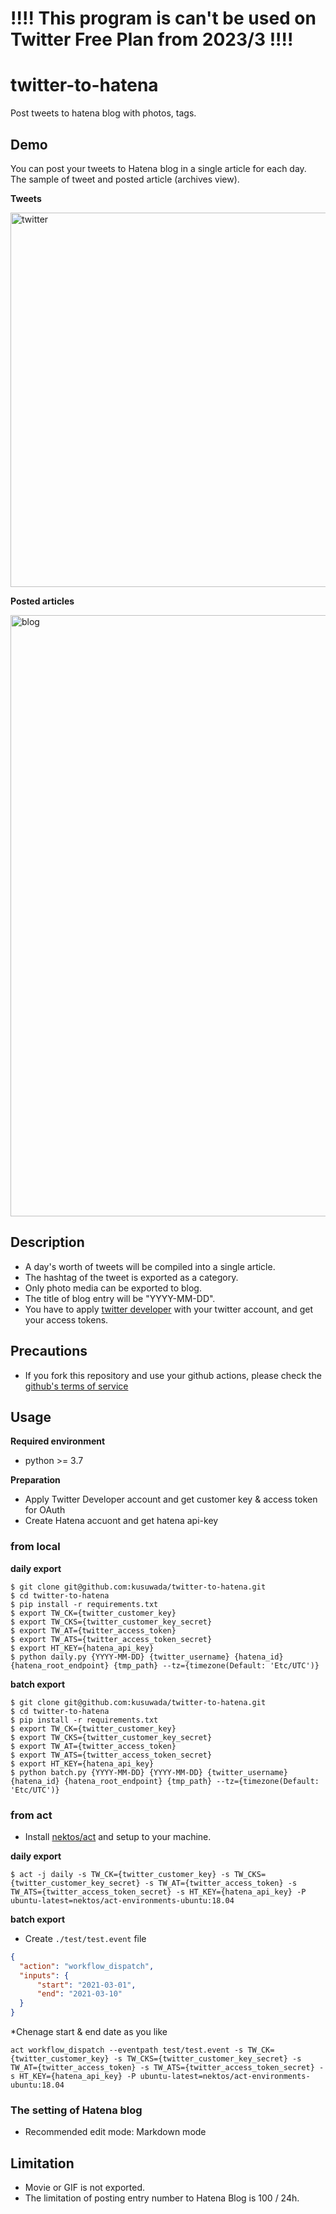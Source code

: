 # !!!! This program is can't be used on Twitter Free Plan from 2023/3 !!!!

# twitter-to-hatena

Post tweets to hatena blog with photos, tags.

## Demo

You can post your tweets to Hatena blog in a single article for each day.  
The sample of tweet and posted article (archives view).

**Tweets**

<img width="599" alt="twitter" src="https://user-images.githubusercontent.com/16054638/111025345-ddd0bb80-8426-11eb-91c1-74c19506fb45.png">

**Posted articles**

<img width="962" alt="blog" src="https://user-images.githubusercontent.com/16054638/111025351-e9bc7d80-8426-11eb-90d1-7a3c9bd93236.png">

## Description

* A day's worth of tweets will be compiled into a single article.
* The hashtag of the tweet is exported as a category.
* Only photo media can be exported to blog.
* The title of blog entry will be "YYYY-MM-DD".
* You have to apply [twitter developer](https://developer.twitter.com/en) with your twitter account, and get your access tokens.

## Precautions

* If you fork this repository and use your github actions, please check the [github's terms of service](https://docs.github.com/en/github/site-policy/github-additional-product-terms#5-actions-and-packages)

## Usage

**Required environment**

* python >= 3.7

**Preparation**

* Apply Twitter Developer account and get customer key & access token for OAuth
* Create Hatena accuont and get hatena api-key

### from local

**daily export**

```
$ git clone git@github.com:kusuwada/twitter-to-hatena.git
$ cd twitter-to-hatena
$ pip install -r requirements.txt
$ export TW_CK={twitter_customer_key}
$ export TW_CKS={twitter_customer_key_secret}
$ export TW_AT={twitter_access_token}
$ export TW_ATS={twitter_access_token_secret}
$ export HT_KEY={hatena_api_key}
$ python daily.py {YYYY-MM-DD} {twitter_username} {hatena_id} {hatena_root_endpoint} {tmp_path} --tz={timezone(Default: 'Etc/UTC')}
```

**batch export**

```
$ git clone git@github.com:kusuwada/twitter-to-hatena.git
$ cd twitter-to-hatena
$ pip install -r requirements.txt
$ export TW_CK={twitter_customer_key}
$ export TW_CKS={twitter_customer_key_secret}
$ export TW_AT={twitter_access_token}
$ export TW_ATS={twitter_access_token_secret}
$ export HT_KEY={hatena_api_key}
$ python batch.py {YYYY-MM-DD} {YYYY-MM-DD} {twitter_username} {hatena_id} {hatena_root_endpoint} {tmp_path} --tz={timezone(Default: 'Etc/UTC')}
```

### from act

* Install [nektos/act](https://github.com/nektos/act) and setup to your machine.

**daily export**

```
$ act -j daily -s TW_CK={twitter_customer_key} -s TW_CKS={twitter_customer_key_secret} -s TW_AT={twitter_access_token} -s TW_ATS={twitter_access_token_secret} -s HT_KEY={hatena_api_key} -P ubuntu-latest=nektos/act-environments-ubuntu:18.04
```

**batch export**

* Create `./test/test.event` file

```json
{
  "action": "workflow_dispatch",
  "inputs": {
      "start": "2021-03-01",
      "end": "2021-03-10"
  }
}
```

*Chenage start & end date as you like

```
act workflow_dispatch --eventpath test/test.event -s TW_CK={twitter_customer_key} -s TW_CKS={twitter_customer_key_secret} -s TW_AT={twitter_access_token} -s TW_ATS={twitter_access_token_secret} -s HT_KEY={hatena_api_key} -P ubuntu-latest=nektos/act-environments-ubuntu:18.04
```

### The setting of Hatena blog

* Recommended edit mode: Markdown mode

## Limitation

* Movie or GIF is not exported.
* The limitation of posting entry number to Hatena Blog is 100 / 24h.
